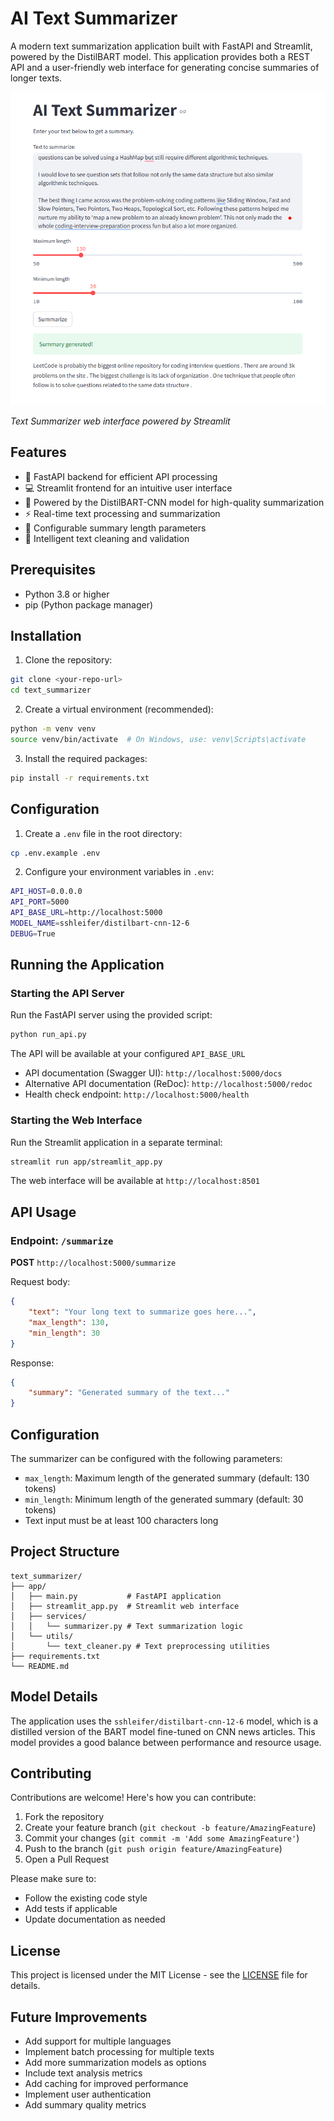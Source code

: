 # AI Text Summarizer

A modern text summarization application built with FastAPI and Streamlit, powered by the DistilBART model. This application provides both a REST API and a user-friendly web interface for generating concise summaries of longer texts.

![AI Text Summarizer Interface](screenshot.png)

*Text Summarizer web interface powered by Streamlit*



## Features

- 🚀 FastAPI backend for efficient API processing
- 💻 Streamlit frontend for an intuitive user interface
- 🤖 Powered by the DistilBART-CNN model for high-quality summarization
- ⚡ Real-time text processing and summarization
- 🔧 Configurable summary length parameters
- 🧹 Intelligent text cleaning and validation

## Prerequisites

- Python 3.8 or higher
- pip (Python package manager)

## Installation

1. Clone the repository:
```bash
git clone <your-repo-url>
cd text_summarizer
```

2. Create a virtual environment (recommended):
```bash
python -m venv venv
source venv/bin/activate  # On Windows, use: venv\Scripts\activate
```

3. Install the required packages:
```bash
pip install -r requirements.txt
```

## Configuration

1. Create a `.env` file in the root directory:
```bash
cp .env.example .env
```

2. Configure your environment variables in `.env`:
```bash
API_HOST=0.0.0.0
API_PORT=5000
API_BASE_URL=http://localhost:5000
MODEL_NAME=sshleifer/distilbart-cnn-12-6
DEBUG=True
```

## Running the Application

### Starting the API Server

Run the FastAPI server using the provided script:

```bash
python run_api.py
```

The API will be available at your configured `API_BASE_URL`
- API documentation (Swagger UI): `http://localhost:5000/docs`
- Alternative API documentation (ReDoc): `http://localhost:5000/redoc`
- Health check endpoint: `http://localhost:5000/health`

### Starting the Web Interface

Run the Streamlit application in a separate terminal:

```bash
streamlit run app/streamlit_app.py
```

The web interface will be available at `http://localhost:8501`

## API Usage

### Endpoint: `/summarize`

**POST** `http://localhost:5000/summarize`

Request body:
```json
{
    "text": "Your long text to summarize goes here...",
    "max_length": 130,
    "min_length": 30
}
```

Response:
```json
{
    "summary": "Generated summary of the text..."
}
```

## Configuration

The summarizer can be configured with the following parameters:

- `max_length`: Maximum length of the generated summary (default: 130 tokens)
- `min_length`: Minimum length of the generated summary (default: 30 tokens)
- Text input must be at least 100 characters long

## Project Structure

```
text_summarizer/
├── app/
│   ├── main.py           # FastAPI application
│   ├── streamlit_app.py  # Streamlit web interface
│   ├── services/
│   │   └── summarizer.py # Text summarization logic
│   └── utils/
│       └── text_cleaner.py # Text preprocessing utilities
├── requirements.txt
└── README.md
```

## Model Details

The application uses the `sshleifer/distilbart-cnn-12-6` model, which is a distilled version of the BART model fine-tuned on CNN news articles. This model provides a good balance between performance and resource usage.

## Contributing

Contributions are welcome! Here's how you can contribute:

1. Fork the repository
2. Create your feature branch (`git checkout -b feature/AmazingFeature`)
3. Commit your changes (`git commit -m 'Add some AmazingFeature'`)
4. Push to the branch (`git push origin feature/AmazingFeature`)
5. Open a Pull Request

Please make sure to:
- Follow the existing code style
- Add tests if applicable
- Update documentation as needed

## License

This project is licensed under the MIT License - see the [LICENSE](LICENSE) file for details.

## Future Improvements

- Add support for multiple languages
- Implement batch processing for multiple texts
- Add more summarization models as options
- Include text analysis metrics
- Add caching for improved performance
- Implement user authentication
- Add summary quality metrics